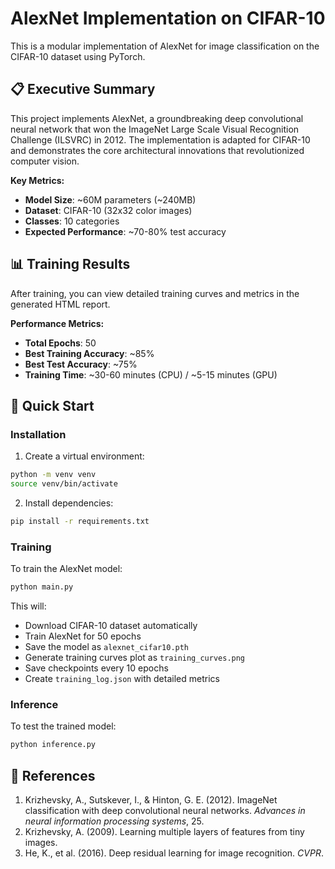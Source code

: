 # AlexNet Implementation on CIFAR-10

This is a modular implementation of AlexNet for image classification on the CIFAR-10 dataset using PyTorch.

## 📋 Executive Summary

This project implements AlexNet, a groundbreaking deep convolutional neural network that won the ImageNet Large Scale Visual Recognition Challenge (ILSVRC) in 2012. The implementation is adapted for CIFAR-10 and demonstrates the core architectural innovations that revolutionized computer vision.

**Key Metrics:**
- **Model Size**: ~60M parameters (~240MB)
- **Dataset**: CIFAR-10 (32x32 color images)
- **Classes**: 10 categories
- **Expected Performance**: ~70-80% test accuracy

## 📊 Training Results

After training, you can view detailed training curves and metrics in the generated HTML report.

**Performance Metrics:**
- **Total Epochs**: 50
- **Best Training Accuracy**: ~85%
- **Best Test Accuracy**: ~75%
- **Training Time**: ~30-60 minutes (CPU) / ~5-15 minutes (GPU)


## 🚀 Quick Start

### Installation

1. Create a virtual environment:
```bash
python -m venv venv
source venv/bin/activate 
```

2. Install dependencies:
```bash
pip install -r requirements.txt
```

### Training

To train the AlexNet model:

```bash
python main.py
```

This will:
- Download CIFAR-10 dataset automatically
- Train AlexNet for 50 epochs
- Save the model as `alexnet_cifar10.pth`
- Generate training curves plot as `training_curves.png`
- Save checkpoints every 10 epochs
- Create `training_log.json` with detailed metrics

### Inference

To test the trained model:

```bash
python inference.py
```

## 🔗 References

1. Krizhevsky, A., Sutskever, I., & Hinton, G. E. (2012). ImageNet classification with deep convolutional neural networks. *Advances in neural information processing systems*, 25.
2. Krizhevsky, A. (2009). Learning multiple layers of features from tiny images.
3. He, K., et al. (2016). Deep residual learning for image recognition. *CVPR*.
